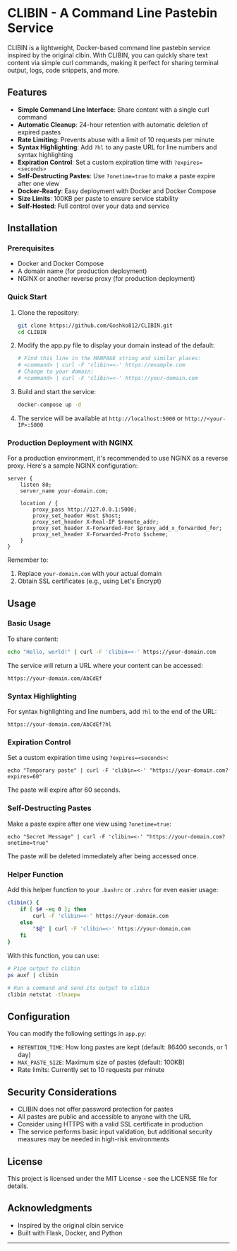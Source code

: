 # CLIBIN - A Command Line Pastebin Service

CLIBIN is a lightweight, Docker-based command line pastebin service inspired by the original clbin. With CLIBIN, you can quickly share text content via simple curl commands, making it perfect for sharing terminal output, logs, code snippets, and more.


## Features

- **Simple Command Line Interface**: Share content with a single curl command
- **Automatic Cleanup**: 24-hour retention with automatic deletion of expired pastes
- **Rate Limiting**: Prevents abuse with a limit of 10 requests per minute
- **Syntax Highlighting**: Add `?hl` to any paste URL for line numbers and syntax highlighting
- **Expiration Control**: Set a custom expiration time with `?expires=<seconds>`
- **Self-Destructing Pastes**: Use `?onetime=true` to make a paste expire after one view
- **Docker-Ready**: Easy deployment with Docker and Docker Compose
- **Size Limits**: 100KB per paste to ensure service stability
- **Self-Hosted**: Full control over your data and service

## Installation

### Prerequisites

- Docker and Docker Compose
- A domain name (for production deployment)
- NGINX or another reverse proxy (for production deployment)

### Quick Start

1. Clone the repository:
   ```bash
   git clone https://github.com/Goshko812/CLIBIN.git
   cd CLIBIN
   ```

2. Modify the app.py file to display your domain instead of the default:
   ```python
   # Find this line in the MANPAGE string and similar places:
   # <command> | curl -F 'clibin=<-' https://example.com
   # Change to your domain:
   # <command> | curl -F 'clibin=<-' https://your-domain.com
   ```

3. Build and start the service:
   ```bash
   docker-compose up -d
   ```

4. The service will be available at `http://localhost:5000` or `http://<your-IP>:5000`

### Production Deployment with NGINX

For a production environment, it's recommended to use NGINX as a reverse proxy. Here's a sample NGINX configuration:

```nginx
server {
    listen 80;
    server_name your-domain.com;

    location / {
        proxy_pass http://127.0.0.1:5000;
        proxy_set_header Host $host;
        proxy_set_header X-Real-IP $remote_addr;
        proxy_set_header X-Forwarded-For $proxy_add_x_forwarded_for;
        proxy_set_header X-Forwarded-Proto $scheme;
    }
}
```

Remember to:
1. Replace `your-domain.com` with your actual domain
2. Obtain SSL certificates (e.g., using Let's Encrypt)

## Usage

### Basic Usage

To share content:

```bash
echo "Hello, world!" | curl -F 'clibin=<-' https://your-domain.com
```

The service will return a URL where your content can be accessed:

```
https://your-domain.com/AbCdEf
```

### Syntax Highlighting

For syntax highlighting and line numbers, add `?hl` to the end of the URL:

```
https://your-domain.com/AbCdEf?hl
```

### Expiration Control

Set a custom expiration time using `?expires=<seconds>`:

```
echo "Temporary paste" | curl -F 'clibin=<-' "https://your-domain.com?expires=60"
```

The paste will expire after 60 seconds.

### Self-Destructing Pastes

Make a paste expire after one view using `?onetime=true`:

```
echo "Secret Message" | curl -F 'clibin=<-' "https://your-domain.com?onetime=true"
```

The paste will be deleted immediately after being accessed once.

### Helper Function

Add this helper function to your `.bashrc` or `.zshrc` for even easier usage:

```bash
clibin() {
    if [ $# -eq 0 ]; then
        curl -F 'clibin=<-' https://your-domain.com
    else
        "$@" | curl -F 'clibin=<-' https://your-domain.com
    fi
}
```

With this function, you can use:

```bash
# Pipe output to clibin
ps auxf | clibin

# Run a command and send its output to clibin
clibin netstat -tlnaepw
```

## Configuration

You can modify the following settings in `app.py`:

- `RETENTION_TIME`: How long pastes are kept (default: 86400 seconds, or 1 day)
- `MAX_PASTE_SIZE`: Maximum size of pastes (default: 100KB)
- Rate limits: Currently set to 10 requests per minute

## Security Considerations

- CLIBIN does not offer password protection for pastes
- All pastes are public and accessible to anyone with the URL
- Consider using HTTPS with a valid SSL certificate in production
- The service performs basic input validation, but additional security measures may be needed in high-risk environments

## License

This project is licensed under the MIT License - see the LICENSE file for details.

## Acknowledgments

- Inspired by the original clbin service
- Built with Flask, Docker, and Python

---
